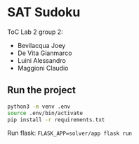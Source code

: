 # SAT Sudoku

ToC Lab 2 group 2:
- Bevilacqua Joey
- De Vita Gianmarco
- Luini Alessandro
- Maggioni Claudio

## Run the project

```bash
python3 -m venv .env
source .env/bin/activate
pip install -r requirements.txt
```

Run flask: `FLASK_APP=solver/app flask run`
